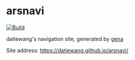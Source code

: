 # arsnavi

[![Build](https://github.com/datiewang/arsnavi/actions/workflows/generate.yml/badge.svg)](https://github.com/datiewang/arsnavi/actions/workflows/generate.yml)

datiewang's navigation site, generated by [gena](https://github.com/x1ah/gena)

Site address: https://datiewang.github.io/arsnavi/